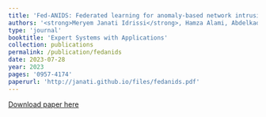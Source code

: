 ```yaml
---
title: 'Fed-ANIDS: Federated learning for anomaly-based network intrusion detection systems'
authors: '<strong>Meryem Janati Idrissi</strong>, Hamza Alami, Abdelkader El Mahdaouy, Abdellah El Mekki, Soufiane Oualil, Zakaria Yartaoui and Ismail Berrada'
type: 'journal'
booktitle: 'Expert Systems with Applications'
collection: publications
permalink: /publication/fedanids
date: 2023-07-28
year: 2023
pages: '0957-4174'
paperurl: 'http://janati.github.io/files/fedanids.pdf'
---
```


[Download paper here](http://janati.github.io/files/fedanids.pdf)
